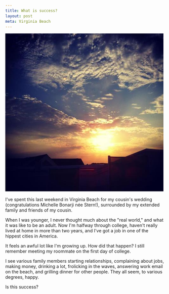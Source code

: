 ```yaml
---
title: What is success?
layout: post
meta: Virginia Beach
---
```


![](/images/virginia-sunset.jpg)

I've spent this last weekend in Virginia Beach for my cousin's wedding (congratulations Michelle Bonarji née Stern!), surrounded by my extended family and friends of my cousin.

When I was younger, I never thought much about the "real world," and what it was like to be an adult. Now I'm halfway through college, haven't really lived at home in more than two years, and I've got a job in one of the hippest cities in America.

It feels an awful lot like I'm growing up. How did that happen? I still remember meeting my roommate on the first day of college.

I see various family members starting relationships, complaining about jobs, making money, drinking a lot, frolicking in the waves, answering work email on the beach, and grilling dinner for other people. They all seem, to various degrees, happy.

Is this success?